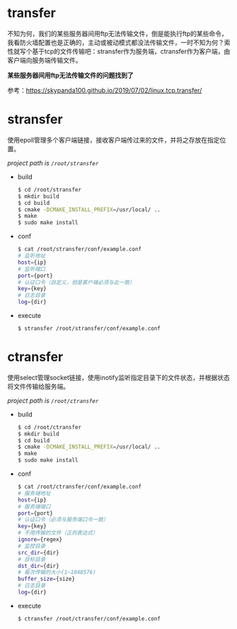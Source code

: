 # transfer
不知为何，我们的某些服务器间用ftp无法传输文件，倒是能执行ftp的某些命令，我看防火墙配置也是正确的，主动或被动模式都没法传输文件，一时不知为何？索性就写个基于tcp的文件传输吧：stransfer作为服务端，ctransfer作为客户端，由客户端向服务端传输文件。

**某些服务器间用ftp无法传输文件的问题找到了**

参考：https://skypanda100.github.io/2019/07/02/linux.tcp.transfer/

# stransfer
使用epoll管理多个客户端链接，接收客户端传过来的文件，并将之存放在指定位置。

*project path is `/root/stransfer`*
* build  
    ```bash
    $ cd /root/stransfer
    $ mkdir build
    $ cd build
    $ cmake -DCMAKE_INSTALL_PREFIX=/usr/local/ ..
    $ make
    $ sudo make install
    ```
* conf
    ```bash
    $ cat /root/stransfer/conf/example.conf
    # 监听地址
    host={ip}
    # 监听端口
    port={port}
    # 认证口令（自定义，但是客户端必须与此一致）
    key={key}
    # 日志目录
    log={dir}
    ```
* execute  
    ```bash
    $ stransfer /root/stransfer/conf/example.conf
    ```
# ctransfer
使用select管理socket链接，使用inotify监听指定目录下的文件状态，并根据状态将文件传输给服务端。

*project path is `/root/ctransfer`*
* build  
    ```bash
    $ cd /root/ctransfer
    $ mkdir build
    $ cd build
    $ cmake -DCMAKE_INSTALL_PREFIX=/usr/local/ ..
    $ make
    $ sudo make install
    ```
* conf
    ```bash
    $ cat /root/ctransfer/conf/example.conf
    # 服务端地址
    host={ip}
    # 服务端端口
    port={port}
    # 认证口令（必须与服务端口令一致）
    key={key}
    # 不用传输的文件（正则表达式）
    ignore={regex}
    # 监控目录
    src_dir={dir}
    # 目标目录
    dst_dir={dir}
    # 每次传输的大小(1~1048576)
    buffer_size={size}
    # 日志目录
    log={dir}
    ```
* execute  
    ```bash
    $ ctransfer /root/ctransfer/conf/example.conf
    ```
